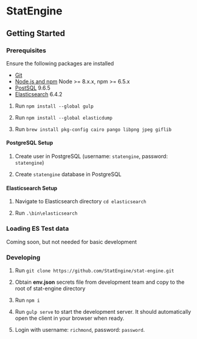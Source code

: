 # StatEngine

## Getting Started

### Prerequisites

Ensure the following packages are installed
- [Git](https://git-scm.com/)
- [Node.js and npm](nodejs.org) Node >= 8.x.x, npm >= 6.5.x
- [PostSQL](https://www.postgresql.org/) 9.6.5
- [Elasticsearch](https://www.postgresql.org/) 6.4.2

1.  Run `npm install --global gulp`

2.  Run `npm install --global elasticdump`

3.  Run `brew install pkg-config cairo pango libpng jpeg giflib`

#### PostgreSQL Setup

1. Create user in PostgreSQL (username: `statengine`, password: `statengine`)

2. Create `statengine` database in PostgreSQL

#### Elasticsearch Setup

1.  Navigate to Elasticsearch directory `cd elasticsearch`

2.  Run `.\bin\elasticsearch`

### Loading ES Test data

Coming soon, but not needed for basic development

### Developing

1.  Run `git clone https://github.com/StatEngine/stat-engine.git`

2.  Obtain **env.json** secrets file from development team and copy to the root of stat-engine directory

3.  Run `npm i`

4.  Run `gulp serve` to start the development server. It should automatically open the client in your browser when ready.

5.  Login with username: `richmond`, password: `password`.

